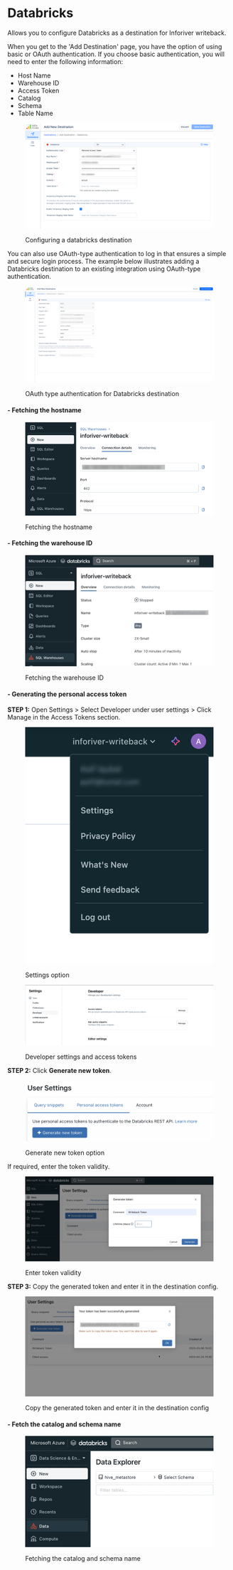# Databricks

Allows you to configure Databricks as a destination for Inforiver writeback.&#x20;

When you get to the 'Add Destination' page, you have the option of using basic or OAuth authentication. If you choose basic authentication, you will need to enter the following information:

* Host Name
* Warehouse ID
* Access Token
* Catalog
* Schema
* Table Name

<figure><img src="../../../.gitbook/assets/image.png" alt=""><figcaption><p>Configuring a databricks destination</p></figcaption></figure>

You can also use OAuth-type authentication to log in that ensures a simple and secure login process. The example below illustrates adding a Databricks destination to an existing integration using OAuth-type authentication.

<figure><img src="../../../.gitbook/assets/image (858).png" alt=""><figcaption><p>OAuth type authentication for Databricks destination</p></figcaption></figure>

#### - Fetching the hostname

<figure><img src="../../../.gitbook/assets/image (1).png" alt=""><figcaption><p>Fetching the hostname</p></figcaption></figure>

#### - Fetching the warehouse ID

<figure><img src="../../../.gitbook/assets/image (2).png" alt=""><figcaption><p>Fetching the warehouse ID</p></figcaption></figure>

#### **- Generating the personal access token**

**STEP 1:** Open Settings > Select Developer under user settings > Click Manage in the  Access Tokens section.

<figure><img src="../../../.gitbook/assets/image (3).png" alt=""><figcaption><p>Settings option</p></figcaption></figure>

<figure><img src="../../../.gitbook/assets/image (7).png" alt=""><figcaption><p>Developer settings and access tokens</p></figcaption></figure>

**STEP 2:** Click **Generate new token**.

<figure><img src="../../../.gitbook/assets/image (4).png" alt=""><figcaption><p>Generate new token option</p></figcaption></figure>

If required, enter the token validity.

<figure><img src="../../../.gitbook/assets/image (5).png" alt=""><figcaption><p>Enter token validity</p></figcaption></figure>

**STEP 3:** Copy the generated token and enter it in the destination config.

<figure><img src="../../../.gitbook/assets/image (8).png" alt=""><figcaption><p>Copy the generated token and enter it in the destination config</p></figcaption></figure>

#### - Fetch the catalog and schema name

<figure><img src="../../../.gitbook/assets/image (9).png" alt=""><figcaption><p>Fetching the catalog and schema name</p></figcaption></figure>
